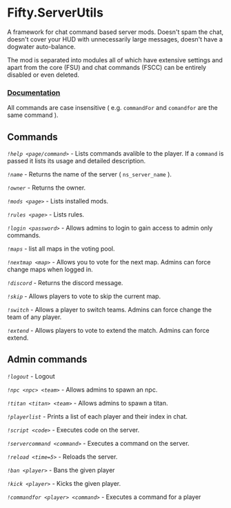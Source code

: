 # Fifty.ServerUtils
A framework for chat command based server mods. Doesn't spam the chat, doesn't cover your HUD with unnecessarily large messages, doesn't have a dogwater auto-balance.

The mod is separated into modules all of which have extensive settings and apart from the core (FSU) and chat commands (FSCC) can be entirely disabled or even deleted.

### [Documentation](./docs/docs_index.md)

All commands are case insensitive ( e.g. `commandFor` and `comandfor` are the same command ).

## Commands
*`!help <page/command>`* - Lists commands avalible to the player. If a `command` is passed it lists its usage and detailed description.

*`!name`* - Returns the name of the server ( `ns_server_name` ).

*`!owner`* - Returns the owner.

*`!mods <page>`* - Lists installed mods.

*`!rules <page>`* - Lists rules.

*`!login <password>`* - Allows admins to login to gain access to admin only commands.

*`!maps`* - list all maps in the voting pool.

*`!nextmap <map>`* - Allows you to vote for the next map. Admins can force change maps when logged in.

*`!discord`* - Returns the discord message.

*`!skip`* - Allows players to vote to skip the current map.

*`!switch`* - Allows a player to switch teams. Admins can force change the team of any player.

*`!extend`* - Allows players to vote to extend the match. Admins can force extend.

## Admin commands
*`!logout`* - Logout

*`!npc <npc> <team>`* - Allows admins to spawn an npc.

*`!titan <titan> <team>`* - Allows admins to spawn a titan.

*`!playerlist`* - Prints a list of each player and their index in chat.

*`!script <code>`* - Executes code on the server.

*`!servercommand <command>`* - Executes a command on the server.

*`!reload <time=5>`* - Reloads the server.

*`!ban <player>`* - Bans the given player

*`!kick <player>`* - Kicks the given player.

*`!commandfor <player> <command>`* - Executes a command for a player
